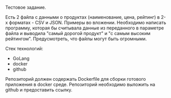 Тестовое задание.

Есть 2 файла с данными о продуктах (наименование, цена, рейтинг) в 2-х форматах - CSV и JSON. Примеры во вложении.
Необходимо написать программу, которая бы считывала данные из переданного в параметре файла и выводила "самый дорогой продукт" и "с самым высоким рейтингом".
Предусмотреть, что файлы могут быть огромными.


Стек технологий:
- GoLang
- docker
- github

Репозиторий должен содержать Dockerfile для сборки готового приложения в docker среде.
Репозиторий необходимо выложить на github и предоставить ссылку.
